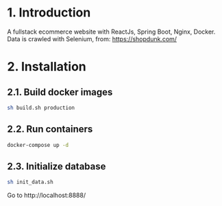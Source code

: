 # 1. Introduction

A fullstack ecommerce website with ReactJs, Spring Boot, Nginx, Docker. Data is crawled with Selenium, from: https://shopdunk.com/

# 2. Installation

## 2.1. Build docker images

```bash
sh build.sh production
```

## 2.2. Run containers

```bash
docker-compose up -d
```

## 2.3. Initialize database

```bash
sh init_data.sh
```

Go to http://localhost:8888/
